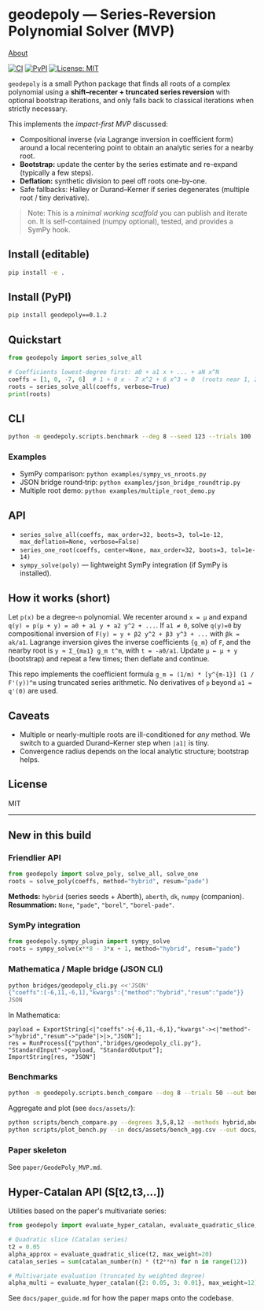 # geodepoly — Series-Reversion Polynomial Solver (MVP)

[About](ABOUT.md)

[![CI](https://github.com/ricfulop/geodepoly/workflows/CI/badge.svg)](https://github.com/ricfulop/geodepoly/actions)
[![PyPI](https://img.shields.io/pypi/v/geodepoly.svg)](https://pypi.org/project/geodepoly/)
[![License: MIT](https://img.shields.io/badge/License-MIT-yellow.svg)](LICENSE)

`geodepoly` is a small Python package that finds all roots of a complex polynomial
using a **shift–recenter + truncated series reversion** with optional bootstrap
iterations, and only falls back to classical iterations when strictly necessary.

This implements the *impact-first MVP* discussed:
- Compositional inverse (via Lagrange inversion in coefficient form) around a local
  recentering point to obtain an analytic series for a nearby root.
- **Bootstrap:** update the center by the series estimate and re-expand (typically a few steps).
- **Deflation:** synthetic division to peel off roots one-by-one.
- Safe fallbacks: Halley or Durand–Kerner if series degenerates (multiple root / tiny derivative).

> Note: This is a *minimal working scaffold* you can publish and iterate on.
> It is self-contained (numpy optional), tested, and provides a SymPy hook.

## Install (editable)

```bash
pip install -e .
```

## Install (PyPI)

```bash
pip install geodepoly==0.1.2
```

## Quickstart

```python
from geodepoly import series_solve_all

# Coefficients lowest-degree first: a0 + a1 x + ... + aN x^N
coeffs = [1, 0, -7, 6]  # 1 + 0 x - 7 x^2 + 6 x^3 = 0  (roots near 1, 2, 3 after rescale)
roots = series_solve_all(coeffs, verbose=True)
print(roots)
```

## CLI

```bash
python -m geodepoly.scripts.benchmark --deg 8 --seed 123 --trials 100
```

### Examples

- SymPy comparison: `python examples/sympy_vs_nroots.py`
- JSON bridge round‑trip: `python examples/json_bridge_roundtrip.py`
- Multiple root demo: `python examples/multiple_root_demo.py`

## API

- `series_solve_all(coeffs, max_order=32, boots=3, tol=1e-12, max_deflation=None, verbose=False)`
- `series_one_root(coeffs, center=None, max_order=32, boots=3, tol=1e-14)`
- `sympy_solve(poly)` — lightweight SymPy integration (if SymPy is installed).

## How it works (short)

Let `p(x)` be a degree-`n` polynomial. We recenter around `x = μ` and expand
`q(y) = p(μ + y) = a0 + a1 y + a2 y^2 + ...`. If `a1 ≠ 0`, solve `q(y)=0` by
compositional inversion of `F(y) = y + β2 y^2 + β3 y^3 + ...` with `βk = ak/a1`.
Lagrange inversion gives the inverse coefficients `{g_m}` of `F`, and the nearby
root is `y ≈ Σ_{m≥1} g_m t^m`, with `t = -a0/a1`. Update `μ ← μ + y` (bootstrap)
and repeat a few times; then deflate and continue.

This repo implements the coefficient formula
`g_m = (1/m) * [y^{m-1}] (1 / F'(y))^m` using truncated series arithmetic.
No derivatives of `p` beyond `a1 = q'(0)` are used.

## Caveats

- Multiple or nearly-multiple roots are ill-conditioned for *any* method.
  We switch to a guarded Durand–Kerner step when `|a1|` is tiny.
- Convergence radius depends on the local analytic structure; bootstrap helps.

## License

MIT

---

## New in this build

### Friendlier API
```python
from geodepoly import solve_poly, solve_all, solve_one
roots = solve_poly(coeffs, method="hybrid", resum="pade")
```

**Methods:** `hybrid` (series seeds + Aberth), `aberth`, `dk`, `numpy` (companion).  
**Resummation:** `None`, `"pade"`, `"borel"`, `"borel-pade"`.

### SymPy integration
```python
from geodepoly.sympy_plugin import sympy_solve
roots = sympy_solve(x**8 - 3*x + 1, method="hybrid", resum="pade")
```

### Mathematica / Maple bridge (JSON CLI)
```bash
python bridges/geodepoly_cli.py <<'JSON'
{"coeffs":[-6,11,-6,1],"kwargs":{"method":"hybrid","resum":"pade"}}
JSON
```
In Mathematica:
```wl
payload = ExportString[<|"coeffs"->{-6,11,-6,1},"kwargs"-><|"method"->"hybrid","resum"->"pade"|>|>,"JSON"];
res = RunProcess[{"python","bridges/geodepoly_cli.py"}, "StandardInput"->payload, "StandardOutput"];
ImportString[res, "JSON"]
```

### Benchmarks
```bash
python -m geodepoly.scripts.bench_compare --deg 8 --trials 50 --out bench_deg8.csv
```

Aggregate and plot (see `docs/assets/`):
```bash
python scripts/bench_compare.py --degrees 3,5,8,12 --methods hybrid,aberth,dk --trials 10 --out docs/assets/bench.csv --agg_out docs/assets/bench_agg.csv --resum auto
python scripts/plot_bench.py --in docs/assets/bench_agg.csv --out docs/assets
```

### Paper skeleton
See `paper/GeodePoly_MVP.md`.

## Hyper-Catalan API (S[t2,t3,...])

Utilities based on the paper's multivariate series:

```python
from geodepoly import evaluate_hyper_catalan, evaluate_quadratic_slice, catalan_number

# Quadratic slice (Catalan series)
t2 = 0.05
alpha_approx = evaluate_quadratic_slice(t2, max_weight=20)
catalan_series = sum(catalan_number(n) * (t2**n) for n in range(12))

# Multivariate evaluation (truncated by weighted degree)
alpha_multi = evaluate_hyper_catalan({2: 0.05, 3: 0.01}, max_weight=12)
```

See `docs/paper_guide.md` for how the paper maps onto the codebase.
